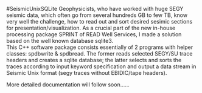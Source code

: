 #SeismicUnixSQLite
Geophysicists, who have worked with huge SEGY seismic data, which often go from several hundreds GB to few TB, know very well the challenge, how to read out and sort desired sesimic sections for presentation/visualization. As a crucial part of the new in-house processing package SPRINT of READ Well Services, I made a solution based on the well known database sqlite3.  
This C++ software package consists essentially of 2 programs with helper classes: spdbwrite & spdbread. The former reads selected SEGY/SU trace headers and creates a sqlite database; the latter selects and sorts the traces according to input keyword specification and output a data stream in Seismic Unix format (segy traces without EBIDIC/tape headers).

More detailed documentation will follow soon......